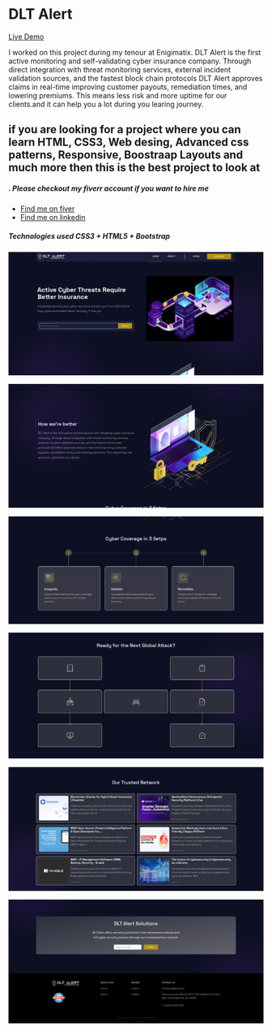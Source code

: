 # DLT Alert

[Live Demo](https://dapper-basbousa-1e8675.netlify.app/)

I worked on this project during my tenour at Enigimatix. DLT Alert is
the first active monitoring and self-validating cyber insurance
company. Through direct integration with threat monitoring services,
external incident validation sources, and the fastest block chain
protocols DLT Alert approves claims in real-time improving customer
payouts, remediation times, and lowering premiums. This means less
risk and more uptime for our clients.and it can help you a lot during
you learing journey.

## if you are looking for a project where you can learn HTML, CSS3, Web desing, Advanced css patterns, Responsive, Boostraap Layouts and much more then this is the best project to look at

##### . Please checkout my fiverr account if you want to hire me

- [Find me on fiver ](https://www.fiverr.com/zainbinramzan/develop-web-applications-with-mern-stack-react-node-express-moongodbplugin-react/README.md)
- [Find me on linkedin](https://www.linkedin.com/in/abu-zain-html-css-javascipt-developer/)

##### Technologies used CSS3 + HTML5 + Bootstrap

![Project page](./reame-images/1.png)

![Project page](./reame-images/2.png)

![Project page](./reame-images/3.png)

![Project page](./reame-images/4.png)

![Project page](./reame-images/5.png)

![Project page](./reame-images/6.png)

